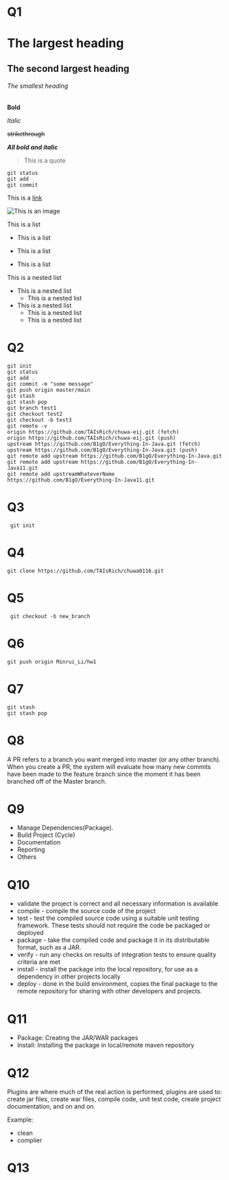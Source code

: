 # Q1

# The largest heading

## The second largest heading

###### The smallest heading

**Bold**

*Italic*

~~strikethrough~~

***All bold and italic***

> This is a quote

```
git status
git add
git commit
```

This is a [link](www.google.com)

![This is an image](https://myoctocat.com/assets/images/base-octocat.svg)

This is a list

- This is a list

- This is a list

- This is a list

This is a nested list 

- This is a nested list
  - This is a nested list
- This is a nested list
  - This is a nested list
  - This is a nested list

# Q2

```
git init 
git status
git add .
git commit -m "some message"
git push origin master/main
git stash
git stash pop
git branch test1
git checkout test2
git checkout -b test3
git remote -v
origin https://github.com/TAIsRich/chuwa-eij.git (fetch)
origin https://github.com/TAIsRich/chuwa-eij.git (push)
upstream https://github.com/B1gO/Everything-In-Java.git (fetch)
upstream https://github.com/B1gO/Everything-In-Java.git (push)
git remote add upstream https://github.com/B1gO/Everything-In-Java.git
git remote add upstream https://github.com/B1gO/Everything-In-Java11.git
git remote add upstreamWhateverName https://github.com/B1gO/Everything-In-Java11.git
```

# Q3

``` git init```

# Q4

```git clone https://github.com/TAIsRich/chuwa0116.git```

# Q5

``` git checkout -b new_branch```

# Q6

```git push origin Minrui_Li/hw1```

# Q7

```
git stash
git stash pop
```

# Q8

A PR refers to a branch you want merged into master (or any other branch). When you create a PR, the system will evaluate how many new commits have been made to the feature branch since the moment it has been branched off of the Master branch.

# Q9

- Manage Dependencies(Package).
- Build Project (Cycle)
- Documentation
- Reporting
- Others

# Q10

- validate the project is correct and all necessary information is available
- compile - compile the source code of the project
- test - test the compiled source code using a suitable unit testing framework. These tests should not require the code be packaged or deployed
- package - take the compiled code and package it in its distributable format, such as a JAR.
- verify - run any checks on results of integration tests to ensure quality criteria are met
- install - install the package into the local repository, for use as a dependency in other projects locally
- deploy - done in the build environment, copies the final package to the remote repository for sharing with other developers and projects.

# Q11

- Package: Creating the JAR/WAR packages
- Install: Installing the package in local/remote maven repository

# Q12

Plugins are where much of the real action is performed, plugins are used to: create jar files, create war files, compile code, unit test code, create project documentation, and on and on.

Example: 

- clean
- complier

# Q13